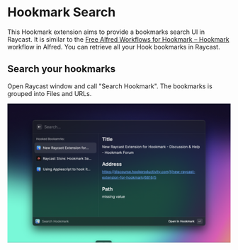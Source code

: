 # Hookmark Search

This Hookmark extension aims to provide a bookmarks search UI in Raycast. It is similar to the
[Free Alfred Workflows for Hookmark – Hookmark](https://hookproductivity.com/help/automation/alfred-workflows/) workflow in Alfred.
You can retrieve all your Hook bookmarks in Raycast.

## Search your hookmarks

Open Raycast window and call "Search Hookmark".
The bookmarks is grouped into Files and URLs.

![Search Hookmark](./metadate/../metadata/search-hookmark-2.png)
